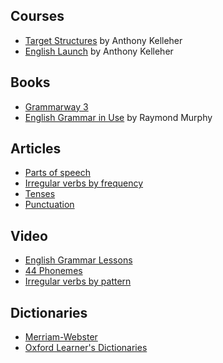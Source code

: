 ## Courses
* [Target Structures](https://www.udemy.com/course/learn-english-grammar-upgrade-your-speaking-and-listening/) by Anthony Kelleher
* [English Launch](https://www.udemy.com/course/english-launch-learn-english-for-free-upgrade-all-areas/) by Anthony Kelleher

## Books
* [Grammarway 3](https://www.expresspublishing.co.uk//content/grammarway-3)
* [English Grammar in Use](https://en.wikipedia.org/wiki/English_Grammar_in_Use) by Raymond Murphy

## Articles
* [Parts of speech](https://www.englishclub.com/grammar/parts-of-speech.htm)
* [Irregular verbs by frequency](https://www.geisteswissenschaften.fu-berlin.de/we06/arbeitsbereiche/didaktik_des_englischen/primary/buecher/IrregVerbs/index.html)
* [Tenses](https://www.englisch-hilfen.de/en/grammar/english_tenses.htm)
* [Punctuation](https://www.wikihow.com/Use-English-Punctuation-Correctly)

## Video

* [English Grammar Lessons](https://www.youtube.com/playlist?list=PLD6t6ckHsruY_i7_rZhKcRBmXDdawiqUM)
* [44 Phonemes](https://youtu.be/QxQUapA-2w4) 
* [Irregular verbs by pattern](https://www.youtube.com/watch?v=gIxnGGVhm-g)

## Dictionaries

* [Merriam-Webster](https://www.merriam-webster.com/)
* [Oxford Learner's Dictionaries](https://www.oxfordlearnersdictionaries.com/)

